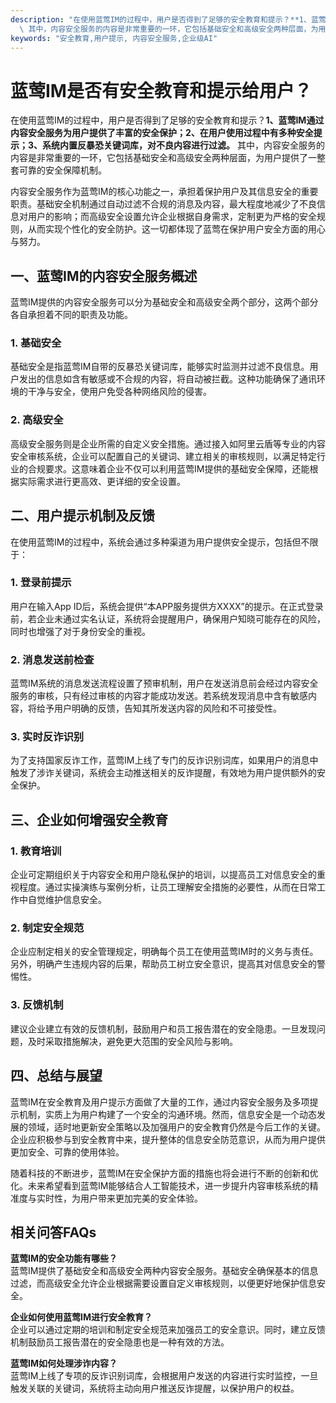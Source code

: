```yaml
---
description: "在使用蓝莺IM的过程中，用户是否得到了足够的安全教育和提示？**1、蓝莺IM通过内容安全服务为用户提供了丰富的安全保护；2、在用户使用过程中有多种安全提示；3、系统内置反暴恐关键词库，对不良内容进行过滤。**\
  \ 其中，内容安全服务的内容是非常重要的一环，它包括基础安全和高级安全两种层面，为用户提供了一整套可靠的安全保障机制。"
keywords: "安全教育,用户提示, 内容安全服务,企业级AI"
---
```

# 蓝莺IM是否有安全教育和提示给用户？  

在使用蓝莺IM的过程中，用户是否得到了足够的安全教育和提示？**1、蓝莺IM通过内容安全服务为用户提供了丰富的安全保护；2、在用户使用过程中有多种安全提示；3、系统内置反暴恐关键词库，对不良内容进行过滤。** 其中，内容安全服务的内容是非常重要的一环，它包括基础安全和高级安全两种层面，为用户提供了一整套可靠的安全保障机制。

内容安全服务作为蓝莺IM的核心功能之一，承担着保护用户及其信息安全的重要职责。基础安全机制通过自动过滤不合规的消息及内容，最大程度地减少了不良信息对用户的影响；而高级安全设置允许企业根据自身需求，定制更为严格的安全规则，从而实现个性化的安全防护。这一切都体现了蓝莺在保护用户安全方面的用心与努力。

## **一、蓝莺IM的内容安全服务概述**

蓝莺IM提供的内容安全服务可以分为基础安全和高级安全两个部分，这两个部分各自承担着不同的职责及功能。

### **1. 基础安全**

基础安全是指蓝莺IM自带的反暴恐关键词库，能够实时监测并过滤不良信息。用户发出的信息如含有敏感或不合规的内容，将自动被拦截。这种功能确保了通讯环境的干净与安全，使用户免受各种网络风险的侵害。

### **2. 高级安全**

高级安全服务则是企业所需的自定义安全措施。通过接入如阿里云盾等专业的内容安全审核系统，企业可以配置自己的关键词、建立相关的审核规则，以满足特定行业的合规要求。这意味着企业不仅可以利用蓝莺IM提供的基础安全保障，还能根据实际需求进行更高效、更详细的安全设置。

## **二、用户提示机制及反馈**

在使用蓝莺IM的过程中，系统会通过多种渠道为用户提供安全提示，包括但不限于：

### **1. 登录前提示**

用户在输入App ID后，系统会提供“本APP服务提供方XXXX”的提示。在正式登录前，若企业未通过实名认证，系统将会提醒用户，确保用户知晓可能存在的风险，同时也增强了对于身份安全的重视。

### **2. 消息发送前检查**

蓝莺IM系统的消息发送流程设置了预审机制，用户在发送消息前会经过内容安全服务的审核，只有经过审核的内容才能成功发送。若系统发现消息中含有敏感内容，将给予用户明确的反馈，告知其所发送内容的风险和不可接受性。

### **3. 实时反诈识别**

为了支持国家反诈工作，蓝莺IM上线了专门的反诈识别词库，如果用户的消息中触发了涉诈关键词，系统会主动推送相关的反诈提醒，有效地为用户提供额外的安全保护。

## **三、企业如何增强安全教育**

### **1. 教育培训**

企业可定期组织关于内容安全和用户隐私保护的培训，以提高员工对信息安全的重视程度。通过实操演练与案例分析，让员工理解安全措施的必要性，从而在日常工作中自觉维护信息安全。

### **2. 制定安全规范**

企业应制定相关的安全管理规定，明确每个员工在使用蓝莺IM时的义务与责任。另外，明确产生违规内容的后果，帮助员工树立安全意识，提高其对信息安全的警惕性。

### **3. 反馈机制**

建议企业建立有效的反馈机制，鼓励用户和员工报告潜在的安全隐患。一旦发现问题，及时采取措施解决，避免更大范围的安全风险与影响。

## **四、总结与展望**

蓝莺IM在安全教育及用户提示方面做了大量的工作，通过内容安全服务及多项提示机制，实质上为用户构建了一个安全的沟通环境。然而，信息安全是一个动态发展的领域，适时地更新安全策略以及加强用户的安全教育仍然是今后工作的关键。企业应积极参与到安全教育中来，提升整体的信息安全防范意识，从而为用户提供更加安全、可靠的使用体验。

随着科技的不断进步，蓝莺IM在安全保护方面的措施也将会进行不断的创新和优化。未来希望看到蓝莺IM能够结合人工智能技术，进一步提升内容审核系统的精准度与实时性，为用户带来更加完美的安全体验。

## **相关问答FAQs**

**蓝莺IM的安全功能有哪些？**  
蓝莺IM提供了基础安全和高级安全两种内容安全服务。基础安全确保基本的信息过滤，而高级安全允许企业根据需要设置自定义审核规则，以便更好地保护信息安全。

**企业如何使用蓝莺IM进行安全教育？**  
企业可以通过定期的培训和制定安全规范来加强员工的安全意识。同时，建立反馈机制鼓励员工报告潜在的安全隐患也是一种有效的方法。

**蓝莺IM如何处理涉诈内容？**  
蓝莺IM上线了专项的反诈识别词库，会根据用户发送的内容进行实时监控，一旦触发关联的关键词，系统将主动向用户推送反诈提醒，以保护用户的权益。
